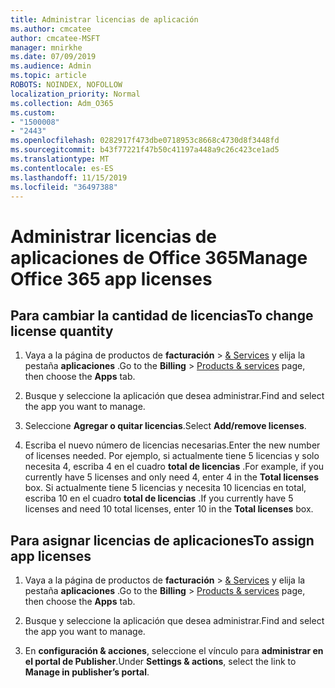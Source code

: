 ```yaml
---
title: Administrar licencias de aplicación
ms.author: cmcatee
author: cmcatee-MSFT
manager: mnirkhe
ms.date: 07/09/2019
ms.audience: Admin
ms.topic: article
ROBOTS: NOINDEX, NOFOLLOW
localization_priority: Normal
ms.collection: Adm_O365
ms.custom:
- "1500008"
- "2443"
ms.openlocfilehash: 0282917f473dbe0718953c8668c4730d8f3448fd
ms.sourcegitcommit: b43f77221f47b50c41197a448a9c26c423ce1ad5
ms.translationtype: MT
ms.contentlocale: es-ES
ms.lasthandoff: 11/15/2019
ms.locfileid: "36497388"
---
```

# <a name="manage-office-365-app-licenses"></a><span data-ttu-id="1804a-102">Administrar licencias de aplicaciones de Office 365</span><span class="sxs-lookup"><span data-stu-id="1804a-102">Manage Office 365 app licenses</span></span>

## <a name="to-change-license-quantity"></a><span data-ttu-id="1804a-103">Para cambiar la cantidad de licencias</span><span class="sxs-lookup"><span data-stu-id="1804a-103">To change license quantity</span></span>

1. <span data-ttu-id="1804a-104">Vaya a la página de productos de **facturación** > [& Services](https://go.microsoft.com/fwlink/p/?linkid=842054) y elija la pestaña **aplicaciones** .</span><span class="sxs-lookup"><span data-stu-id="1804a-104">Go to the **Billing** > [Products & services](https://go.microsoft.com/fwlink/p/?linkid=842054) page, then choose the **Apps** tab.</span></span>

2. <span data-ttu-id="1804a-105">Busque y seleccione la aplicación que desea administrar.</span><span class="sxs-lookup"><span data-stu-id="1804a-105">Find and select the app you want to manage.</span></span>  

3. <span data-ttu-id="1804a-106">Seleccione **Agregar o quitar licencias**.</span><span class="sxs-lookup"><span data-stu-id="1804a-106">Select **Add/remove licenses**.</span></span>

4. <span data-ttu-id="1804a-107">Escriba el nuevo número de licencias necesarias.</span><span class="sxs-lookup"><span data-stu-id="1804a-107">Enter the new number of licenses needed.</span></span> <span data-ttu-id="1804a-108">Por ejemplo, si actualmente tiene 5 licencias y solo necesita 4, escriba 4 en el cuadro **total de licencias** .</span><span class="sxs-lookup"><span data-stu-id="1804a-108">For example, if you currently have 5 licenses and only need 4, enter 4 in the **Total licenses** box.</span></span> <span data-ttu-id="1804a-109">Si actualmente tiene 5 licencias y necesita 10 licencias en total, escriba 10 en el cuadro **total de licencias** .</span><span class="sxs-lookup"><span data-stu-id="1804a-109">If you currently have 5 licenses and need 10 total licenses, enter 10 in the **Total licenses** box.</span></span>

## <a name="to-assign-app-licenses"></a><span data-ttu-id="1804a-110">Para asignar licencias de aplicaciones</span><span class="sxs-lookup"><span data-stu-id="1804a-110">To assign app licenses</span></span>

1. <span data-ttu-id="1804a-111">Vaya a la página de productos de **facturación** > [& Services](https://go.microsoft.com/fwlink/p/?linkid=842054) y elija la pestaña **aplicaciones** .</span><span class="sxs-lookup"><span data-stu-id="1804a-111">Go to the **Billing** > [Products & services](https://go.microsoft.com/fwlink/p/?linkid=842054) page, then choose the **Apps** tab.</span></span>

2. <span data-ttu-id="1804a-112">Busque y seleccione la aplicación que desea administrar.</span><span class="sxs-lookup"><span data-stu-id="1804a-112">Find and select the app you want to manage.</span></span>  

3. <span data-ttu-id="1804a-113">En **configuración & acciones**, seleccione el vínculo para **administrar en el portal de Publisher**.</span><span class="sxs-lookup"><span data-stu-id="1804a-113">Under **Settings & actions**, select the link to **Manage in publisher’s portal**.</span></span>